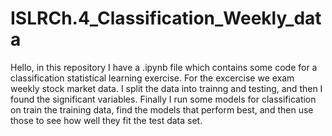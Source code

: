 # ISLRCh.4_Classification_Weekly_data
 
Hello, in this repository I have a .ipynb file which contains some code for a classification 
statistical learning exercise. For the excercise we exam weekly stock market data. 
I split the data into trainng and testing, and then I found the significant variables. Finally 
I run some models for classification on train the training data, find the models that perform best,
and then use those to see how well they fit the test data set.
